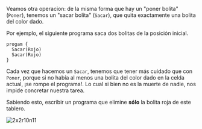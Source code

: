 Veamos otra operacion: de la misma forma que hay un "poner bolita" (`Poner`), tenemos un "sacar bolita" (`Sacar`), que quita exactamente una bolita del color dado.

Por ejemplo, el siguiente programa saca dos bolitas de la posición inicial.

```puppet
progam {
  Sacar(Rojo)
  Sacar(Rojo)
}
```

Cada vez que hacemos un `Sacar`, tenemos que tener más cuidado que con `Poner`, porque si no había al menos una bolita del color dado en la celda actual, ¡se rompe el programa!. Lo cual si bien no es la muerte de nadie, nos impide concretar nuestra tarea.

Sabiendo esto, escribir un programa que elimine **sólo** la bolita roja de este tablero.

![2x2r10n11](https://raw.githubusercontent.com/sagrado-corazon-alcal/mumuki-fundamentos-gobstones-guia-1-primeros-programas/master/2x2r10n11.png)



